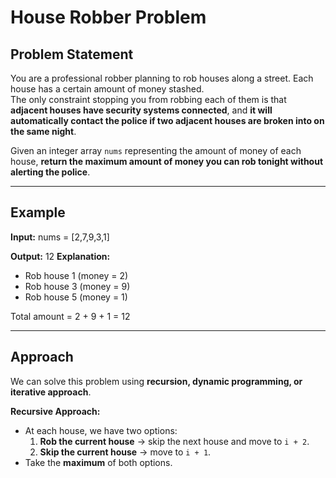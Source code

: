 # House Robber Problem

## Problem Statement
You are a professional robber planning to rob houses along a street. Each house has a certain amount of money stashed.  
The only constraint stopping you from robbing each of them is that **adjacent houses have security systems connected**, and **it will automatically contact the police if two adjacent houses are broken into on the same night**.  

Given an integer array `nums` representing the amount of money of each house, **return the maximum amount of money you can rob tonight without alerting the police**.

---

## Example

**Input:** 
nums = [2,7,9,3,1]

**Output:** 
12
**Explanation:**  
- Rob house 1 (money = 2)  
- Rob house 3 (money = 9)  
- Rob house 5 (money = 1)  

Total amount = 2 + 9 + 1 = 12

---

## Approach

We can solve this problem using **recursion, dynamic programming, or iterative approach**.  

**Recursive Approach:**  
- At each house, we have two options:  
  1. **Rob the current house** → skip the next house and move to `i + 2`.  
  2. **Skip the current house** → move to `i + 1`.  
- Take the **maximum** of both options.  
